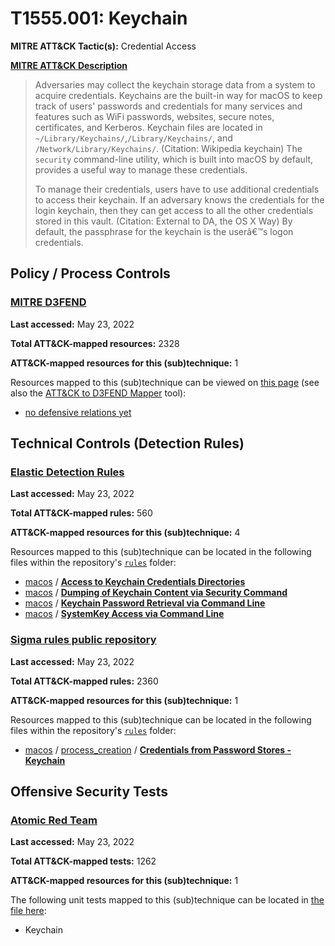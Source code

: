 # T1555.001: Keychain
**MITRE ATT&CK Tactic(s):** Credential Access

**[MITRE ATT&CK Description](https://attack.mitre.org/techniques/T1555/001)**
<blockquote>Adversaries may collect the keychain storage data from a system to acquire credentials. Keychains are the built-in way for macOS to keep track of users' passwords and credentials for many services and features such as WiFi passwords, websites, secure notes, certificates, and Kerberos. Keychain files are located in <code>~/Library/Keychains/</code>,<code>/Library/Keychains/</code>, and <code>/Network/Library/Keychains/</code>. (Citation: Wikipedia keychain) The <code>security</code> command-line utility, which is built into macOS by default, provides a useful way to manage these credentials.

To manage their credentials, users have to use additional credentials to access their keychain. If an adversary knows the credentials for the login keychain, then they can get access to all the other credentials stored in this vault. (Citation: External to DA, the OS X Way) By default, the passphrase for the keychain is the userâ€™s logon credentials.</blockquote>

## Policy / Process Controls
### [MITRE D3FEND](https://d3fend.mitre.org/)
**Last accessed:** May 23, 2022

**Total ATT&CK-mapped resources:** 2328

**ATT&CK-mapped resources for this (sub)technique:** 1

Resources mapped to this (sub)technique can be viewed on [this page](https://d3fend.mitre.org/) (see also the [ATT&CK to D3FEND Mapper](https://d3fend.mitre.org/tools/attack-mapper) tool):

* [no defensive relations yet](https://d3fend.mitre.org/technique/d3f:nodefensiverelationsyet)

## Technical Controls (Detection Rules)
### [Elastic Detection Rules](https://github.com/elastic/detection-rules)
**Last accessed:** May 23, 2022

**Total ATT&CK-mapped rules:** 560

**ATT&CK-mapped resources for this (sub)technique:** 4

Resources mapped to this (sub)technique can be located in the following files within the repository's <code>[rules](https://github.com/elastic/detection-rules/tree/main/rules)</code> folder:

* [macos](https://github.com/elastic/detection-rules/tree/main/rules/macos/) / **[Access to Keychain Credentials Directories](https://github.com/elastic/detection-rules/blob/main/rules/macos/credential_access_credentials_keychains.toml)**
* [macos](https://github.com/elastic/detection-rules/tree/main/rules/macos/) / **[Dumping of Keychain Content via Security Command](https://github.com/elastic/detection-rules/blob/main/rules/macos/credential_access_dumping_keychain_security.toml)**
* [macos](https://github.com/elastic/detection-rules/tree/main/rules/macos/) / **[Keychain Password Retrieval via Command Line](https://github.com/elastic/detection-rules/blob/main/rules/macos/credential_access_keychain_pwd_retrieval_security_cmd.toml)**
* [macos](https://github.com/elastic/detection-rules/tree/main/rules/macos/) / **[SystemKey Access via Command Line](https://github.com/elastic/detection-rules/blob/main/rules/macos/credential_access_systemkey_dumping.toml)**

### [Sigma rules public repository](https://github.com/SigmaHQ/sigma)
**Last accessed:** May 23, 2022

**Total ATT&CK-mapped rules:** 2360

**ATT&CK-mapped resources for this (sub)technique:** 1

Resources mapped to this (sub)technique can be located in the following files within the repository's <code>[rules](https://github.com/SigmaHQ/sigma/tree/master/rules)</code> folder:

* [macos](https://github.com/SigmaHQ/sigma/tree/master/rules/macos/) / [process_creation](https://github.com/SigmaHQ/sigma/tree/master/rules/macos/process_creation/) / **[Credentials from Password Stores - Keychain](https://github.com/SigmaHQ/sigma/blob/master/rules/macos/process_creation/proc_creation_macos_creds_from_keychain.yml)**


## Offensive Security Tests
### [Atomic Red Team](https://github.com/redcanaryco/atomic-red-team)
**Last accessed:** May 23, 2022

**Total ATT&CK-mapped tests:** 1262

**ATT&CK-mapped resources for this (sub)technique:** 1

The following unit tests mapped to this (sub)technique can be located in [the file here](https://github.com/redcanaryco/atomic-red-team/tree/master/atomics/T1555.001/T1555.001.yaml):

* Keychain

